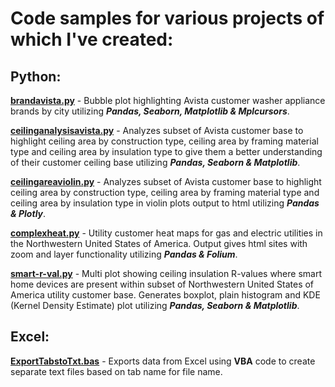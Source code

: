 # Code samples for various projects of which I've created:

## Python:

  <ins>**brandavista.py**</ins> - Bubble plot highlighting Avista customer washer appliance brands by city utilizing ***Pandas, Seaborn, Matplotlib & Mplcursors***.

  <ins>**ceilinganalysisavista.py**</ins> - Analyzes subset of Avista customer base to highlight ceiling area by construction type, ceiling area by framing material type and ceiling area by insulation type to give them a better understanding of their customer ceiling base utilizing ***Pandas, Seaborn & Matplotlib***.

  <ins>**ceilingareaviolin.py**</ins> - Analyzes subset of Avista customer base to highlight ceiling area by construction type, ceiling area by framing material type and ceiling area by insulation type in violin plots output to html utilizing ***Pandas & Plotly***.

  <ins>**complexheat.py**</ins> - Utility customer heat maps for gas and electric utilities in the Northwestern United States of America. Output gives html sites with zoom and layer functionality utilizing ***Pandas & Folium***.

  <ins>**smart-r-val.py**</ins> - Multi plot showing ceiling insulation R-values where smart home devices are present within subset of Northwestern United States of America utility customer base. Generates boxplot, plain histogram and KDE (Kernel Density Estimate) plot utilizing ***Pandas, Seaborn & Matplotlib***.

## Excel:

  <ins>**ExportTabstoTxt.bas**</ins> - Exports data from Excel using **VBA** code to create separate text files based on tab name for file name.


  
